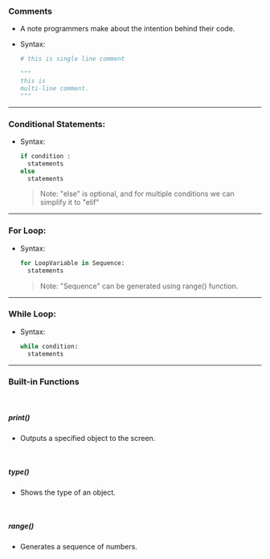 ### Comments
- A note programmers make about the intention behind their code.
- Syntax:
    ```python
    # this is single line comment
    ```
    
    ```python
    """
    this is 
    multi-line comment.
    """
    ```
---
### Conditional Statements:
- Syntax:
  ```python
  if condition :
    statements
  else
    statements
  ```
  >Note: "else" is optional, and for multiple conditions we can simplify it to "elif"
---
### For Loop:
- Syntax:
  ```python
  for LoopVariable in Sequence:
    statements
  ```
  >Note: "Sequence" can be generated using range() function.
---
### While Loop:
- Syntax:
  ```python
  while condition:
    statements
  ```
---
### Built-in Functions
</br>

##### print()
- Outputs a specified object to the screen.

</br>

##### type()
- Shows the type of an object.

</br>

##### range()
- Generates a sequence of numbers.